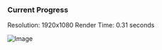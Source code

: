 ### Current Progress

Resolution: 1920x1080
Render Time: 0.31 seconds

![Image](https://user-images.githubusercontent.com/35342732/73061842-1202b900-3ec1-11ea-8bab-f15f6e75bc15.png)
